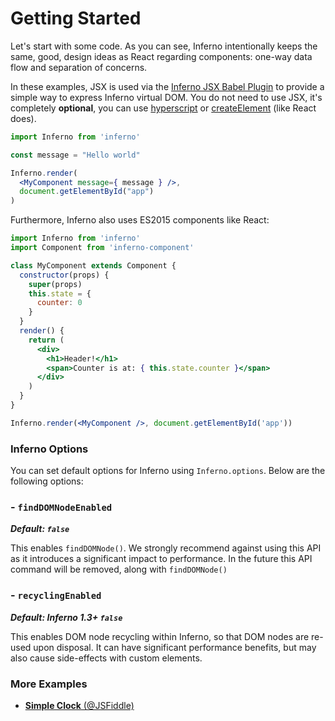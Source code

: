 # Getting Started

Let's start with some code. As you can see, Inferno intentionally keeps the same, good, design ideas as React regarding components: one-way data flow and separation of concerns.

In these examples, JSX is used via the [Inferno JSX Babel Plugin](https://github.com/infernojs/babel-plugin-inferno) to provide a simple way to express Inferno virtual DOM. You do not need to use JSX, it's completely **optional**, you can use [hyperscript](https://github.com/trueadm/inferno/tree/master/packages/inferno-hyperscript) or [createElement](https://github.com/trueadm/inferno/tree/master/packages/inferno-create-element) (like React does).

```jsx
import Inferno from 'inferno'

const message = "Hello world"

Inferno.render(
  <MyComponent message={ message } />,
  document.getElementById("app")
)
```
Furthermore, Inferno also uses ES2015 components like React:

```jsx
import Inferno from 'inferno'
import Component from 'inferno-component'

class MyComponent extends Component {
  constructor(props) {
    super(props)
    this.state = {
      counter: 0
    }
  }
  render() {
    return (
      <div>
        <h1>Header!</h1>
        <span>Counter is at: { this.state.counter }</span>
      </div>
    )
  }
}

Inferno.render(<MyComponent />, document.getElementById('app'))
```


### Inferno Options

You can set default options for Inferno using `Inferno.options`. Below are the following options:

### - `findDOMNodeEnabled`

***Default: `false`***

This enables `findDOMNode()`. We strongly recommend against using this API as it introduces a significant impact to performance. In the future this API command will be removed, along with `findDOMNode()`

### - `recyclingEnabled`

***Default: Inferno 1.3+ `false`***

This enables DOM node recycling within Inferno, so that DOM nodes are re-used upon disposal. It can have significant performance benefits, but may also cause side-effects with custom elements.


### More Examples

- [**Simple Clock** (@JSFiddle)](https://jsfiddle.net/wqxuags2/)
